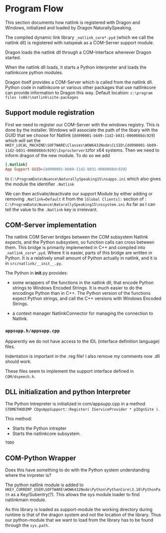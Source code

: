 # Program Flow

This section documents how natlink is registered with Dragon and Windows, initialized and loaded by Dragon NaturallySpeaking.

The compiled dynamic link library `_natlink_core*.pyd` (which we call the natlink dll) is registered with natspeak as a COM-Server support module.

Dragon loads the natlink dll through a COM-Interface whenever Dragon started. 


When the natlink dll loads, it starts a Python interpreter and loads the natlinkcore  python modules.

Dragon itself provides a COM-Server which is called from the natlink dll. Python code in natlinkcore or various other packages that use natlinkcore can provide information to Dragon this way. Default location: `c:\program files (x86)\natlink\site-packages`

## Support module registration

First we need to register our COM-Server with the windows registry.
This is done by the installer. Windows will associate the path of the libary with the GUID that we choose for Natlink (`dd990001-bb89-11d2-b031-0060088dc929`) 
which will set the `HKEY_LOCAL_MACHINE\SOFTWARE\Classes\WOW6432Node\CLSID\{dd990001-bb89-11d2-b031-0060088dc929}\InprocServer32`for x64 systems.
Then we need to inform dragon of the new module. To do so we add

```ini
[.Natlink]
App Support GUID={dd990001-bb89-11d2-b031-0060088dc929}
```

to `C:\ProgramData\Nuance\NaturallySpeaking15\nsapps.ini` which also gives the module the identifier `.Natlink`
 
We can then activate/deactivate our support Module by either adding or removing `.Natlink=Default` it from the 
`[Global Clients]:` section of :  `C:\ProgramData\Nuance\NaturallySpeaking15\nssystem.ini`
As far as I can tell the value to the `.Natlink` key is irrelevant.
 
## COM-Server implementation
The natlink COM Server bridges between the COM subsystem Natlink expects, and the Python subsystem, so function calls can cross between them.  This bridge is primarily implemented in C++ and compiled into `_natlink_core*.pyd`.  Where it is easier, parts of this bridge are written in Python. It is a relatively small amount of Python actually in natlink, and it is in `src/natlink/__init__.py`.

The Python in __init__.py provides:
- some wrappers of the functions in the natlink dll, that encode Python strings to Windows Encoded Strings.   It is much easier to do the encodings Python than in C++. The Python version of the functions expect Python strings, and call the C++ versions with Windows Encoded Strings.   

- a context manager NatlinkConnector for managing the connection to Natlink.  



### `appsupp.h/appsupp.cpp`

Apparently we do not have access to the IDL (interface definition language) files. 

Indentation is important in the .reg file! I also remove my comments now .dll should work.

These files seem to implement the support interface defined in `COM/dspeech.h`.

## DLL initialization and python Interpreter

The Python Intrepreter is initialized in com/appsupp.cpp in a method
`STDMETHODIMP CDgnAppSupport::Register( IServiceProvider * pIDgnSite )`.

This method:
* Starts the Python intrepter
* Starts the natlinkcore subsystem.  


`TODO`

## COM-Python Wrapper
Does this have something to do with the Python system understanding where the inrpreter is?

The python natlink module is added to `HKEY_CURRENT_USER\SOFTWARE\WOW6432Node\Python\PythonCore\3.10\PythonPath`
as a Key/Subentry(?). This allows the sys module loader to find natlinkmain module.

As this library is loaded as support-module the working directory during runtime is that of the dragon system and
not the location of the library. Thus our python-module that we want to load from the library has to be
found through the `sys.path`.
